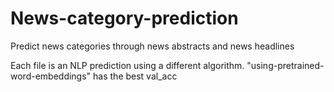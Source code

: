 # News-category-prediction
Predict news categories through news abstracts and news headlines

Each file is an NLP prediction using a different algorithm.
"using-pretrained-word-embeddings" has the best val_acc
